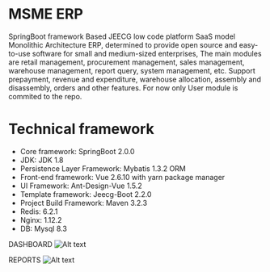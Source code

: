# MSME ERP
 SpringBoot framework Based JEECG low code platform SaaS model Monolithic Architecture ERP, determined to provide open source and easy-to-use software for small and medium-sized enterprises, The main modules are retail management, procurement management, sales management, warehouse management, report query, system management, etc. Support prepayment, revenue and expenditure, warehouse allocation, assembly and disassembly, orders and other features. 
For now only User module is commited to the repo.


# Technical framework
* Core framework: SpringBoot 2.0.0 
* JDK: JDK 1.8
* Persistence Layer Framework: Mybatis 1.3.2 ORM
* Front-end framework: Vue 2.6.10 with yarn package manager
* UI Framework: Ant-Design-Vue 1.5.2
* Template framework: Jeecg-Boot 2.2.0
* Project Build Framework: Maven 3.2.3
* Redis: 6.2.1
* Nginx: 1.12.2 
* DB: Mysql 8.3


DASHBOARD
 ![Alt text](https://user-images.githubusercontent.com/39233553/158424637-b34bf00f-9241-4a8a-99c0-44df81fc6c86.PNG?raw=true "Dashboard")


REPORTS
![Alt text](https://user-images.githubusercontent.com/39233553/158424661-5212ed26-1eae-43f5-8160-b5c962a9c56a.PNG?raw=true "Reports")
